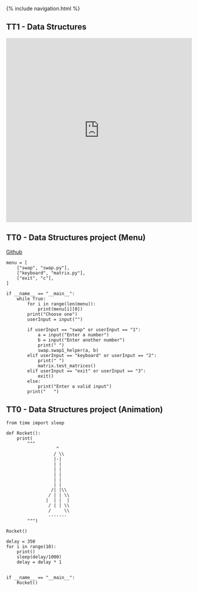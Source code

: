 {% include navigation.html %}

## TT1 - Data Structures 

<iframe frameborder="0" width="100%" height="500px" src="https://replit.com/@Samayas/Tri3-Samaya-3#week1.py?lite=true"></iframe>

## TT0 - Data Structures project (Menu)
<a href="https://github.com/samayass/Tri3-Samaya">Github</a> <br>

```
menu = [
    ["swap", "swap.py"],
    ["keyboard", "matrix.py"],
    ["exit", "c"],
]

if __name__ == "__main__":
    while True:
        for i in range(len(menu)):
            print(menu[i][0])
        print("Choose one")
        userInput = input("")

        if userInput == "swap" or userInput == "1":
            a = input("Enter a number")
            b = input("Enter another number")
            print(" ")
            swap.swap1_helper(a, b)
        elif userInput == "keyboard" or userInput == "2":
            print(" ")
            matrix.test_matrices()
        elif userInput == "exit" or userInput == "3":
            exit()
        else:
            print("Enter a valid input")
        print("   ")

```

## TT0 - Data Structures project (Animation)
 
``` 
from time import sleep

def Rocket():
    print(
        """
                   ^
                  / \\
                  |-|
                  | |
                  | |
                  | |
                  | |
                  | |
                 /| |\\
                / | | \\
               |  | |  |
                / | | \\
                /     \\
                -------
        """)

Rocket()

delay = 350
for i in range(10):
    print()
    sleep(delay/1000)
    delay = delay * 1


if __name__ == "__main__":
    Rocket()
```
